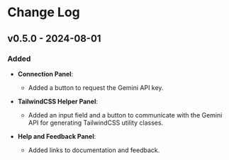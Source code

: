 # Change Log

## v0.5.0 - 2024-08-01

### Added

- **Connection Panel**:
  - Added a button to request the Gemini API key.

- **TailwindCSS Helper Panel**:
  - Added an input field and a button to communicate with the Gemini API for generating TailwindCSS utility classes.

- **Help and Feedback Panel**:
  - Added links to documentation and feedback.
